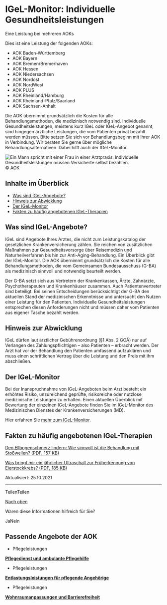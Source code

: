 # IGeL-Monitor: Individuelle Gesundheitsleistungen

Eine Leistung bei mehreren AOKs

Dies ist eine Leistung der folgenden AOKs:

- AOK Baden-Württemberg
- AOK Bayern
- AOK Bremen/Bremerhaven
- AOK Hessen
- AOK Niedersachsen
- AOK Nordost
- AOK NordWest
- AOK PLUS
- AOK Rheinland/Hamburg
- AOK Rheinland-Pfalz/Saarland
- AOK Sachsen-Anhalt

Die AOK übernimmt grundsätzlich die Kosten für alle Behandlungsmethoden, die medizinisch notwendig sind. Individuelle Gesundheitsleistungen, meistens kurz IGeL oder IGeL-Angebot genannt, sind hingegen ärztliche Leistungen, die vom Patienten privat bezahlt werden müssen. Bitte setzen Sie sich vor Behandlungsbeginn mit Ihrer AOK in Verbindung. Wir beraten Sie gerne über mögliche Behandlungsalternativen. Dabei hilft auch der IGeL-Monitor.

![Ein Mann spricht mit einer Frau in einer Arztpraxis. Individuelle Gesundheitsleistungen müssen Versicherte selbst bezahlen.](https://www.aok.de/pk/magazin/cms/fileadmin/_processed_/7/8/csm_igel-monitor_9c0fc78905.jpg.webp)© AOK

## Inhalte im Überblick

- [Was sind IGeL-Angebote?](https://www.aok.de/pk/leistungen/medizinische-behandlung/individuelle-gesundheitsleistungen/#c1590608297)
- [Hinweis zur Abwicklung](https://www.aok.de/pk/leistungen/medizinische-behandlung/individuelle-gesundheitsleistungen/#c1590608298)
- [Der IGeL-Monitor](https://www.aok.de/pk/leistungen/medizinische-behandlung/individuelle-gesundheitsleistungen/#c1590608300)
- [Fakten zu häufig angebotenen IGeL-Therapien](https://www.aok.de/pk/leistungen/medizinische-behandlung/individuelle-gesundheitsleistungen/#c1590608299)

## Was sind IGeL-Angebote?

IGeL sind Angebote Ihres Arztes, die nicht zum Leistungskatalog der gesetzlichen Krankenversicherung zählen. Sie reichen von zusätzlichen Maßnahmen zur Gesundheitsvorsorge über Reisemedizin und Naturheilverfahren bis hin zur Anti-Aging-Behandlung. Ein Überblick gibt der IGeL-Monitor. Die AOK übernimmt grundsätzlich die Kosten für alle Behandlungsmethoden, die vom Gemeinsamen Bundesausschuss (G-BA) als medizinisch sinnvoll und notwendig beurteilt werden.

Der G-BA setzt sich aus Vertretern der Krankenkassen, Ärzte, Zahnärzte, Psychotherapeuten und Krankenhäuser zusammen. Auch Patientenvertreter sind beteiligt. Bei seinen Entscheidungen berücksichtigt der G-BA den aktuellen Stand der medizinischen Erkenntnisse und untersucht den Nutzen einer Leistung für den Patienten. Individuelle Gesundheitsleistungen entsprechen diesen Anforderungen nicht und müssen daher vom Patienten aus eigener Tasche bezahlt werden.

## Hinweis zur Abwicklung

IGeL dürfen laut ärztlicher Gebührenordnung (§1 Abs. 2 GOÄ) nur auf Verlangen des Zahlungspflichtigen – also Patienten – erbracht werden. Der Arzt hat vor der Behandlung den Patienten umfassend aufzuklären und muss einen schriftlichen Vertrag über die Leistung und den Preis mit ihm abschließen.

## Der IGeL-Monitor

Bei der Inanspruchnahme von IGeL-Angeboten beim Arzt besteht ein erhöhtes Risiko, unzureichend geprüfte, risikoreiche oder nutzlose medizinische Leistungen zu erhalten. Einen aktuellen Überblick mit Bewertung der einzelnen IGeL-Angebote finden Sie im IGeL-Monitor des Medizinischen Dienstes der Krankenversicherungen (MD).

Hier erfahren Sie [mehr zum IGeL-Monitor](https://www.igel-monitor.de/ "Externer Link – Es öffnet sich die Seite IGeL-Monitor in einem neuen Browserfenster.").

## Fakten zu häufig angebotenen IGeL-Therapien

[Den Ellbogenschmerz lindern: Wie sinnvoll ist die Behandlung mit Stoßwellen? (PDF, 157 KB)](https://www.aok.de/pk/magazin/cms/fileadmin/pk/pdf/faktenbox-stosswellentherapie.pdf "Interner Link – Es öffnet sich das PDF AOK-Faktenbox Stoßwellentherapie beim Tennisarm in einem neuen Browserfenster.")

[Was bringt mir ein jährlicher Ultraschall zur Früherkennung von Eierstockkrebs? (PDF, 185 KB)](https://www.aok.de/pk/magazin/cms/fileadmin/pk/pdf/faktenbox-ultraschall-eierstockkrebs.pdf "Interner Link – Es öffnet sich das PDF AOK-Faktenbox Eierstockkrebs-Früherkennung in einem neuen Browserfenster.")

Aktualisiert: 25.10.2021

* * *

TeilenTeilen

[Nach oben](https://www.aok.de/pk/leistungen/medizinische-behandlung/individuelle-gesundheitsleistungen/#main-content)

Waren diese Informationen hilfreich für Sie?

JaNein

## Passende Angebote der AOK

- Pflegeleistungen

[**Pflegedienst und ambulante Pflegehilfe**](https://www.aok.de/pk/pflegeleistungen/pflegedienst-ambulante-pflegehilfe/)

- Pflegeleistungen

[**Entlastungsleistungen für pflegende Angehörige**](https://www.aok.de/pk/pflegeleistungen/entlastungsleistungen-pflegende-angehoerige/)

- Pflegeleistungen

[**Wohnraumanpassungen und Barrierefreiheit**](https://www.aok.de/pk/pflegeleistungen/wohnraumanpassungen-und-barrierefreiheit/)